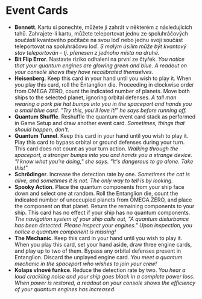 # Event Cards

- **Bennett**. Kartu si ponechte, můžete ji zahrát v některém z následujících tahů. Zahrajete-li kartu, můžete teleportovat jednu ze spoluhráčových součástí kvantového počítače na svou loď nebo jednu svoji součást teleportovat na spoluhráčovu loď. _S malým úsilím může být kvantový stav teleportován - tj. přenesen z jednoho místa na druhé._
- **Bit Flip Error**. Nastavte riziko odhalení na první ze čtyřek. _You notice that your quantum engines are glowing green and blue. A readout on your console shows they have recalibrated themselves._
- **Heisenberg**. Keep this card in your hand until you wish to play it. When you play this card, roll the Entanglion die. Proceeding in clockwise order from OMEGA ZERO, count the indicated number of planets. Move both ships to the selected planet, ignoring orbital defenses. _A tall man wearing a pork pie hat bumps into you in the spaceport and hands you a small blue card. "Try this, you'll love it!" he says before running off._
- **Quantum Shuffle**. Reshuffle the quantum event card stack as performed in Game Setup and draw another event card. _Sometimes, things that should happen, don't._
- **Quantum Tunnel**. Keep this card in your hand until you wish to play it. Play this card to bypass orbital or ground defenses during your turn. This card does not count as your turn action. _Walking through the spaceport, a stranger bumps into you and hands you a strange device. "I know what you're doing," she says. "It's dangerous to go alone. Take this!"_
- **Schrödinger**. Increase the detection rate by one. _Sometimes the cat is alive, and sometimes it is not. The only way to tell is by looking._
- **Spooky Action**. Place the quantum components from your ship face down and select one at random. Roll the Entanglion die, count the indicated number of unoccupied planets from OMEGA ZERO, and place the component on that planet. Return the remaining components to your ship. This card has no effect if your ship has no quantum components. _The navigation system of your ship calls out, "A quantum disturbance has been detected. Please inspect your engines." Upon inspection, you notice a quantum component is missing!_
- **The Mechanic**. Keep this card in your hand until you wish to play it. When you play this card, set your hand aside, draw three engine cards, and play up to two of them. Bypass any orbital defenses present in Entanglion. Discard the unplayed engine card. _You meet a quantum mechanic in the spaceport who wishes to join your crew!_
- **Kolaps vlnové funkce**. Reduce the detection rate by two. _You hear a loud crackling noise and your ship goes black in a complete power loss. When power is restored, a readout on your console shows the efficiency of your quantum engines has increased._
